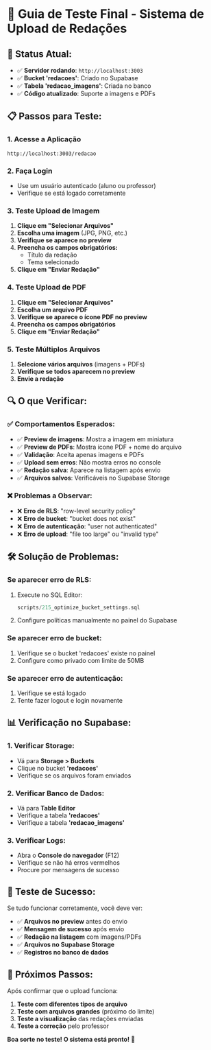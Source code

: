 # 🧪 Guia de Teste Final - Sistema de Upload de Redações

## 🎯 **Status Atual:**
- ✅ **Servidor rodando**: `http://localhost:3003`
- ✅ **Bucket 'redacoes'**: Criado no Supabase
- ✅ **Tabela 'redacao_imagens'**: Criada no banco
- ✅ **Código atualizado**: Suporte a imagens e PDFs

## 📋 **Passos para Teste:**

### **1. Acesse a Aplicação**
```
http://localhost:3003/redacao
```

### **2. Faça Login**
- Use um usuário autenticado (aluno ou professor)
- Verifique se está logado corretamente

### **3. Teste Upload de Imagem**
1. **Clique em "Selecionar Arquivos"**
2. **Escolha uma imagem** (JPG, PNG, etc.)
3. **Verifique se aparece no preview**
4. **Preencha os campos obrigatórios:**
   - Título da redação
   - Tema selecionado
5. **Clique em "Enviar Redação"**

### **4. Teste Upload de PDF**
1. **Clique em "Selecionar Arquivos"**
2. **Escolha um arquivo PDF**
3. **Verifique se aparece o ícone PDF no preview**
4. **Preencha os campos obrigatórios**
5. **Clique em "Enviar Redação"**

### **5. Teste Múltiplos Arquivos**
1. **Selecione vários arquivos** (imagens + PDFs)
2. **Verifique se todos aparecem no preview**
3. **Envie a redação**

## 🔍 **O que Verificar:**

### **✅ Comportamentos Esperados:**
- ✅ **Preview de imagens**: Mostra a imagem em miniatura
- ✅ **Preview de PDFs**: Mostra ícone PDF + nome do arquivo
- ✅ **Validação**: Aceita apenas imagens e PDFs
- ✅ **Upload sem erros**: Não mostra erros no console
- ✅ **Redação salva**: Aparece na listagem após envio
- ✅ **Arquivos salvos**: Verificáveis no Supabase Storage

### **❌ Problemas a Observar:**
- ❌ **Erro de RLS**: "row-level security policy"
- ❌ **Erro de bucket**: "bucket does not exist"
- ❌ **Erro de autenticação**: "user not authenticated"
- ❌ **Erro de upload**: "file too large" ou "invalid type"

## 🛠️ **Solução de Problemas:**

### **Se aparecer erro de RLS:**
1. Execute no SQL Editor:
   ```sql
   scripts/215_optimize_bucket_settings.sql
   ```
2. Configure políticas manualmente no painel do Supabase

### **Se aparecer erro de bucket:**
1. Verifique se o bucket 'redacoes' existe no painel
2. Configure como privado com limite de 50MB

### **Se aparecer erro de autenticação:**
1. Verifique se está logado
2. Tente fazer logout e login novamente

## 📊 **Verificação no Supabase:**

### **1. Verificar Storage:**
- Vá para **Storage > Buckets**
- Clique no bucket **'redacoes'**
- Verifique se os arquivos foram enviados

### **2. Verificar Banco de Dados:**
- Vá para **Table Editor**
- Verifique a tabela **'redacoes'**
- Verifique a tabela **'redacao_imagens'**

### **3. Verificar Logs:**
- Abra o **Console do navegador** (F12)
- Verifique se não há erros vermelhos
- Procure por mensagens de sucesso

## 🎉 **Teste de Sucesso:**

Se tudo funcionar corretamente, você deve ver:
- ✅ **Arquivos no preview** antes do envio
- ✅ **Mensagem de sucesso** após envio
- ✅ **Redação na listagem** com imagens/PDFs
- ✅ **Arquivos no Supabase Storage**
- ✅ **Registros no banco de dados**

## 🚀 **Próximos Passos:**

Após confirmar que o upload funciona:
1. **Teste com diferentes tipos de arquivo**
2. **Teste com arquivos grandes** (próximo do limite)
3. **Teste a visualização** das redações enviadas
4. **Teste a correção** pelo professor

**Boa sorte no teste! O sistema está pronto!** 🎯 